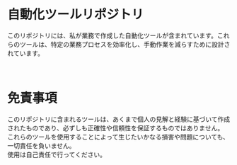 # 自動化ツールリポジトリ

このリポジトリには、私が業務で作成した自動化ツールが含まれています。これらのツールは、特定の業務プロセスを効率化し、手動作業を減らすために設計されています。

<br>

# 免責事項

このリポジトリに含まれるツールは、あくまで個人の見解と経験に基づいて作成されたものであり、必ずしも正確性や信頼性を保証するものではありません。  
これらのツールを使用することによって生じたいかなる損害や問題についても、一切責任を負いません。  
使用は自己責任で行ってください。  